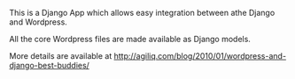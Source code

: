 This is a Django App which allows easy
integration between athe Django and Wordpress.

All the core Wordpress files are made available as Django models.

More details are available at
http://agiliq.com/blog/2010/01/wordpress-and-django-best-buddies/



